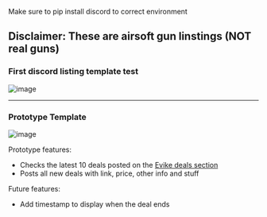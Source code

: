 Make sure to pip install discord to correct environment

## Disclaimer: These are airsoft gun linstings (NOT real guns)

### First discord listing template test

![image](https://github.com/user-attachments/assets/1cb4fe60-3b4b-4020-a6b1-6fa1cd75e0b2)

-----------------------------------------------------------------------------------------------
### Prototype Template

![image](https://github.com/user-attachments/assets/77e02a1a-ae1d-4d64-8db7-c88a71cea4f0)


Prototype features:

- Checks the latest 10 deals posted on the [Evike deals section](https://www.evike.com/epic-deals/)
- Posts all new deals with link, price, other info and stuff

Future features:

- Add timestamp to display when the deal ends
